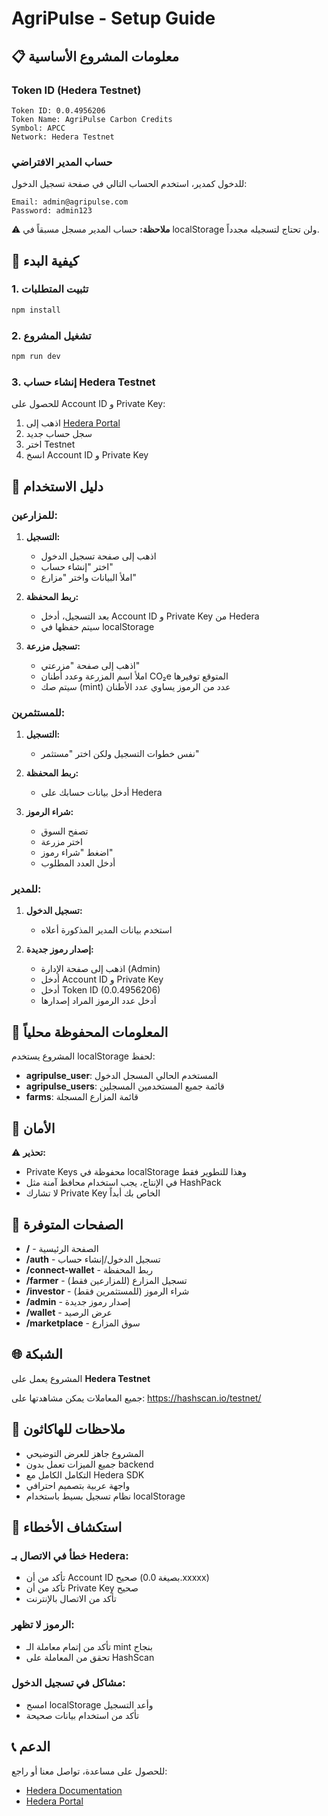 # AgriPulse - Setup Guide

## 📋 معلومات المشروع الأساسية

### Token ID (Hedera Testnet)
```
Token ID: 0.0.4956206
Token Name: AgriPulse Carbon Credits
Symbol: APCC
Network: Hedera Testnet
```

### حساب المدير الافتراضي
للدخول كمدير، استخدم الحساب التالي في صفحة تسجيل الدخول:
```
Email: admin@agripulse.com
Password: admin123
```

⚠️ **ملاحظة:** حساب المدير مسجل مسبقاً في localStorage ولن تحتاج لتسجيله مجدداً.

## 🚀 كيفية البدء

### 1. تثبيت المتطلبات
```bash
npm install
```

### 2. تشغيل المشروع
```bash
npm run dev
```

### 3. إنشاء حساب Hedera Testnet

للحصول على Account ID و Private Key:

1. اذهب إلى [Hedera Portal](https://portal.hedera.com/)
2. سجل حساب جديد
3. اختر Testnet
4. انسخ Account ID و Private Key

## 📖 دليل الاستخدام

### للمزارعين:

1. **التسجيل:**
   - اذهب إلى صفحة تسجيل الدخول
   - اختر "إنشاء حساب"
   - املأ البيانات واختر "مزارع"

2. **ربط المحفظة:**
   - بعد التسجيل، أدخل Account ID و Private Key من Hedera
   - سيتم حفظها في localStorage

3. **تسجيل مزرعة:**
   - اذهب إلى صفحة "مزرعتي"
   - املأ اسم المزرعة وعدد أطنان CO₂e المتوقع توفيرها
   - سيتم صك (mint) عدد من الرموز يساوي عدد الأطنان

### للمستثمرين:

1. **التسجيل:**
   - نفس خطوات التسجيل ولكن اختر "مستثمر"

2. **ربط المحفظة:**
   - أدخل بيانات حسابك على Hedera

3. **شراء الرموز:**
   - تصفح السوق
   - اختر مزرعة
   - اضغط "شراء رموز"
   - أدخل العدد المطلوب

### للمدير:

1. **تسجيل الدخول:**
   - استخدم بيانات المدير المذكورة أعلاه

2. **إصدار رموز جديدة:**
   - اذهب إلى صفحة الإدارة (Admin)
   - أدخل Account ID و Private Key
   - أدخل Token ID (0.0.4956206)
   - أدخل عدد الرموز المراد إصدارها

## 🔑 المعلومات المحفوظة محلياً

المشروع يستخدم localStorage لحفظ:
- **agripulse_user**: المستخدم الحالي المسجل الدخول
- **agripulse_users**: قائمة جميع المستخدمين المسجلين
- **farms**: قائمة المزارع المسجلة

## 🔐 الأمان

⚠️ **تحذير:** 
- Private Keys محفوظة في localStorage وهذا للتطوير فقط
- في الإنتاج، يجب استخدام محافظ آمنة مثل HashPack
- لا تشارك Private Key الخاص بك أبداً

## 📱 الصفحات المتوفرة

- **/** - الصفحة الرئيسية
- **/auth** - تسجيل الدخول/إنشاء حساب
- **/connect-wallet** - ربط المحفظة
- **/farmer** - تسجيل المزارع (للمزارعين فقط)
- **/investor** - شراء الرموز (للمستثمرين فقط)
- **/admin** - إصدار رموز جديدة
- **/wallet** - عرض الرصيد
- **/marketplace** - سوق المزارع

## 🌐 الشبكة

المشروع يعمل على **Hedera Testnet**

جميع المعاملات يمكن مشاهدتها على:
https://hashscan.io/testnet/

## 🎯 ملاحظات للهاكاثون

- المشروع جاهز للعرض التوضيحي
- جميع الميزات تعمل بدون backend
- التكامل الكامل مع Hedera SDK
- واجهة عربية بتصميم احترافي
- نظام تسجيل بسيط باستخدام localStorage

## 🐛 استكشاف الأخطاء

### خطأ في الاتصال بـ Hedera:
- تأكد من أن Account ID صحيح (بصيغة 0.0.xxxxx)
- تأكد من أن Private Key صحيح
- تأكد من الاتصال بالإنترنت

### الرموز لا تظهر:
- تأكد من إتمام معاملة الـ mint بنجاح
- تحقق من المعاملة على HashScan

### مشاكل في تسجيل الدخول:
- امسح localStorage وأعد التسجيل
- تأكد من استخدام بيانات صحيحة

## 📞 الدعم

للحصول على مساعدة، تواصل معنا أو راجع:
- [Hedera Documentation](https://docs.hedera.com/)
- [Hedera Portal](https://portal.hedera.com/)
